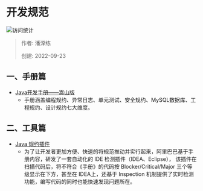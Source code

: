 # 开发规范

![访问统计](https://visitor-badge.glitch.me/badge?page_id=senlypan.qa.22-development-standard&left_color=blue&right_color=red)

> 作者: 潘深练
>
> 创建: 2022-09-23

## 一、手册篇

- [Java开发手册——嵩山版](https://developer.aliyun.com/topic/java20)
    - 手册涵盖编程规约、异常日志、单元测试、安全规约、MySQL数据库、工程规约、设计规约七大维度。


## 二、工具篇

- [Java 规约插件](https://github.com/alibaba/p3c)
    - 为了让开发者更加方便、快速的将规范推动并实行起来，阿里巴巴基于手册内容，研发了一套自动化的 IDE 检测插件（IDEA、Eclipse）， 该插件在扫描代码后，将不符合《手册》的代码按 Blocker/Critical/Major 三个等级显示在下方，甚至在 IDEA上，还基于 Inspection 机制提供了实时检测功能，编写代码的同时也能快速发现问题所在。